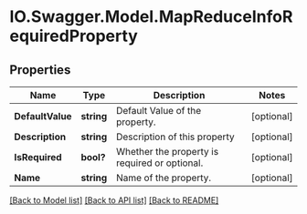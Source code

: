 # IO.Swagger.Model.MapReduceInfoRequiredProperty
## Properties

Name | Type | Description | Notes
------------ | ------------- | ------------- | -------------
**DefaultValue** | **string** | Default Value of the property. | [optional] 
**Description** | **string** | Description of this property | [optional] 
**IsRequired** | **bool?** | Whether the property is required or optional. | [optional] 
**Name** | **string** | Name of the property. | [optional] 

[[Back to Model list]](../README.md#documentation-for-models) [[Back to API list]](../README.md#documentation-for-api-endpoints) [[Back to README]](../README.md)

